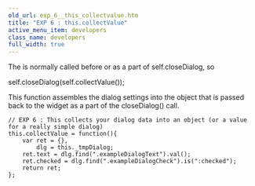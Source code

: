 ```yaml
---
old_url: exp_6__this_collectvalue.htm
title: "EXP 6 : this.collectValue"
active_menu_item: developers
class_name: developers
full_width: true
---
```



The is normally called before or as a part of self.closeDialog, so

self.closeDialog(self.collectValue());

This function assembles the dialog settings into the object that is passed back to the widget as a part of the closeDialog() call.

    // EXP 6 : This collects your dialog data into an object (or a value for a really simple dialog)
    this.collectValue = function(){
        var ret = {},
            dlg = this._tmpDialog;
        ret.text = dlg.find(".exampleDialogText").val();
        ret.checked = dlg.find(".exampleDialogCheck").is(":checked");
        return ret;
    };
   

